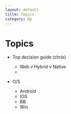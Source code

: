 ```yaml
---
layout: default
title: Topics
category: bp
---
```


# Topics

- Top decision guide (chris)
	- Web v Hybrid v Native
	-

- O/S
	- Android
	- IOS
	- BB
	- Win


